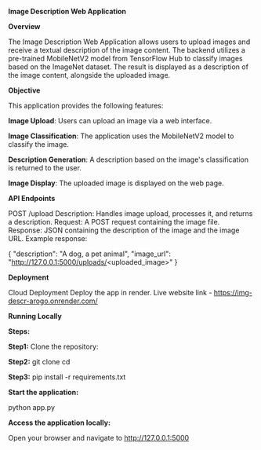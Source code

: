 **Image Description Web Application**

**Overview**

The Image Description Web Application allows users to upload images and receive a textual description of the image content. The backend utilizes a pre-trained MobileNetV2 model from TensorFlow Hub to classify images based on the ImageNet dataset. The result is displayed as a description of the image content, alongside the uploaded image.

**Objective**

This application provides the following features:

**Image Upload**: Users can upload an image via a web interface.

**Image Classification**: The application uses the MobileNetV2 model to classify the image.

**Description Generation**: A description based on the image's classification is returned to the user.

**Image Display**: The uploaded image is displayed on the web page.

**API Endpoints**

POST /upload
Description: Handles image upload, processes it, and returns a description.
Request: A POST request containing the image file.
Response: JSON containing the description of the image and the image URL. Example response:

{
  "description": "A dog, a pet animal",
  "image_url": "http://127.0.0.1:5000/uploads/<uploaded_image>"
}

**Deployment**

Cloud Deployment
Deploy the app in render.
Live website link - https://img-descr-arogo.onrender.com/

**Running Locally**

**Steps:**

**Step1:** Clone the repository:

**Step2:** git clone <repository-link> cd <repository-directory> 

**Step3:** pip install -r requirements.txt 

**Start the application:**

python app.py 

**Access the application locally:**

Open your browser and navigate to http://127.0.0.1:5000
